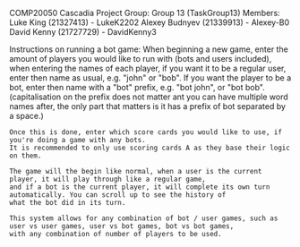 COMP20050 Cascadia Project
Group: Group 13 (TaskGroup13)
Members:    Luke King (21327413) -      LukeK2202
            Alexey Budnyev (21339913) - Alexey-B0
            David Kenny (21727729) -    DavidKenny3

Instructions on running a bot game:
    When beginning a new game, enter the amount of players you would like to run with
    (bots and users included), when entering the names of each player, if you want it
    to be a regular user, enter then name as usual, e.g. "john" or "bob". If you want the
    player to be a bot, enter then name with a "bot" prefix, e.g. "bot john", or "bot bob".
    (capitalisation on the prefix does not matter ant you can have multiple word names after, the
    only part that matters is it has a prefix of bot separated by a space.)
    
    Once this is done, enter which score cards you would like to use, if you're doing a game with any bots.
    It is recommended to only use scoring cards A as they base their logic on them.

    The game will the begin like normal, when a user is the current player, it will play through like a regular game, 
    and if a bot is the current player, it will complete its own turn automatically. You can scroll up to see the history of
    what the bot did in its turn.

    This system allows for any combination of bot / user games, such as user vs user games, user vs bot games, bot vs bot games, 
    with any combination of number of players to be used.